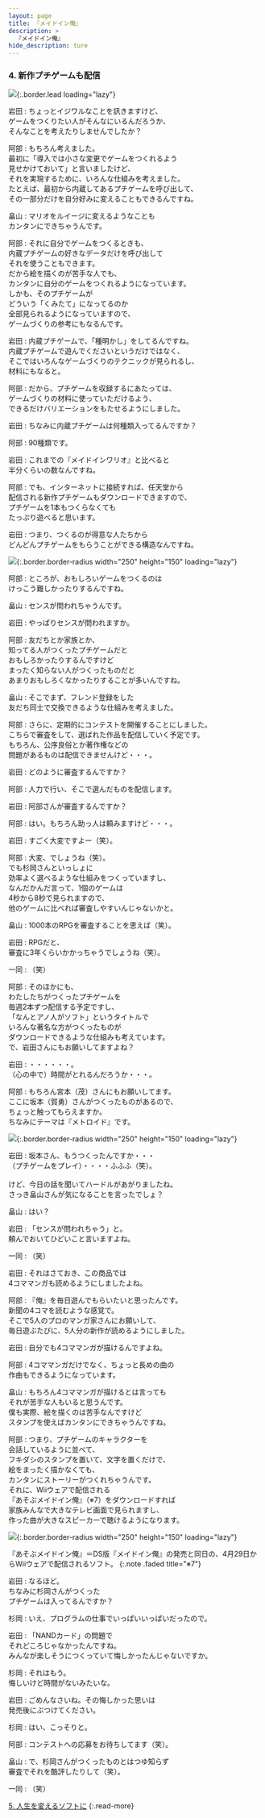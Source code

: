 ```yaml
---
layout: page
title: 『メイドイン俺』
description: >
  『メイドイン俺』
hide_description: ture
---
```


### 4. 新作プチゲームも配信

![](/interviews/jp/nds/uorj/vol1/img/mainvisual4.jpg){:.border.lead loading="lazy"}

岩田
: ちょっとイジワルなことを訊きますけど、<br>ゲームをつくりたい人がそんなにいるんだろうか、<br>そんなことを考えたりしませんでしたか？

阿部
: もちろん考えました。<br>最初に「導入では小さな変更でゲームをつくれるよう<br>見せかけておいて」と言いましたけど、<br>それを実現するために、いろんな仕組みを考えました。<br>たとえば、最初から内蔵してあるプチゲームを呼び出して、<br>その一部分だけを自分好みに変えることもできるんですね。

畠山
: マリオをルイージに変えるようなことも<br>カンタンにできちゃうんです。

阿部
: それに自分でゲームをつくるときも、<br>内蔵プチゲームの好きなデータだけを呼び出して<br>それを使うこともできます。<br>だから絵を描くのが苦手な人でも、<br>カンタンに自分のゲームをつくれるようになっています。<br>しかも、そのプチゲームが<br>どういう「くみたて」になってるのか<br>全部見られるようになっていますので、<br>ゲームづくりの参考にもなるんです。

岩田
: 内蔵プチゲームで、「種明かし」をしてるんですね。<br>内蔵プチゲームで遊んでくださいというだけではなく、<br>そこではいろんなゲームづくりのテクニックが見られるし、<br>材料にもなると。

阿部
: だから、プチゲームを収録するにあたっては、<br>ゲームづくりの材料に使っていただけるよう、<br>できるだけバリエーションをもたせるようにしました。

岩田
: ちなみに内蔵プチゲームは何種類入ってるんですか？

阿部
: 90種類です。

岩田
: これまでの『メイドインワリオ』と比べると<br>半分くらいの数なんですね。

阿部
: でも、インターネットに接続すれば、任天堂から<br>配信される新作プチゲームもダウンロードできますので、<br>プチゲームを1本もつくらなくても<br>たっぷり遊べると思います。

岩田
: つまり、つくるのが得意な人たちから<br>どんどんプチゲームをもらうことができる構造なんですね。

![](/interviews/jp/nds/uorj/vol1/img/photo12.jpg){:.border.border-radius width="250" height="150" loading="lazy"}

阿部
: ところが、おもしろいゲームをつくるのは<br>けっこう難しかったりするんですね。

畠山
: センスが問われちゃうんです。

岩田
: やっぱりセンスが問われますか。

阿部
: 友だちとか家族とか、<br>知ってる人がつくったプチゲームだと<br>おもしろかったりするんですけど<br>まったく知らない人がつくったものだと<br>あまりおもしろくなかったりすることが多いんですね。

畠山
: そこでまず、フレンド登録をした<br>友だち同士で交換できるような仕組みを考えました。

阿部
: さらに、定期的にコンテストを開催することにしました。<br>こちらで審査をして、選ばれた作品を配信していく予定です。<br>もちろん、公序良俗とか著作権などの<br>問題があるものは配信できませんけど・・・。

岩田
: どのように審査するんですか？

阿部
: 人力で行い、そこで選んだものを配信します。

岩田
: 阿部さんが審査するんですか？

阿部
: はい。もちろん助っ人は頼みますけど・・・。

岩田
: すごく大変ですよー（笑）。

阿部
: 大変、でしょうね（笑）。<br>でも杉岡さんといっしょに<br>効率よく選べるような仕組みをつくっていますし、<br>なんだかんだ言って、1個のゲームは<br>4秒から8秒で見られますので、<br>他のゲームに比べれば審査しやすいんじゃないかと。

畠山
: 1000本のRPGを審査することを思えば（笑）。

岩田
: RPGだと、<br>審査に3年くらいかかっちゃうでしょうね（笑）。

一同
: （笑）

阿部
: そのほかにも、<br>わたしたちがつくったプチゲームを<br>毎週2本ずつ配信する予定ですし、<br>「なんとアノ人がソフト」というタイトルで<br>いろんな著名な方がつくったものが<br>ダウンロードできるような仕組みも考えています。<br>で、岩田さんにもお願いしてますよね？

岩田
: ・・・・・・。<br>（心の中で）時間がとれるんだろうか・・・。

阿部
: もちろん宮本（茂）さんにもお願いしてます。<br>ここに坂本（賀勇）さんがつくったものがあるので、<br>ちょっと触ってもらえますか。<br>ちなみにテーマは『メトロイド』です。

![](/interviews/jp/nds/uorj/vol1/img/photo13.jpg){:.border.border-radius width="250" height="150" loading="lazy"}

岩田
: 坂本さん、もうつくったんですか・・・<br>（プチゲームをプレイ）・・・・ふふふ（笑）。<br>&nbsp;<br>けど、今日の話を聞いてハードルがあがりましたね。<br>さっき畠山さんが気になることを言ったでしょ？

畠山
: はい？

岩田
: 「センスが問われちゃう」と。<br>頼んでおいてひどいこと言いますよね。

一同
: （笑）

岩田
: それはさておき、この商品では<br>4コママンガも読めるようにしましたよね。

阿部
: 『俺』を毎日遊んでもらいたいと思ったんです。<br>新聞の4コマを読むような感覚で。<br>そこで5人のプロのマンガ家さんにお願いして、<br>毎日遊ぶたびに、5人分の新作が読めるようにしました。

岩田
: 自分でも4コママンガが描けるんですよね。

阿部
: 4コママンガだけでなく、ちょっと長めの曲の<br>作曲もできるようになっています。

畠山
: もちろん4コママンガが描けるとは言っても<br>それが苦手な人もいると思うんです。<br>僕も実際、絵を描くのは苦手なんですけど<br>スタンプを使えばカンタンにできちゃうんですね。

阿部
: つまり、プチゲームのキャラクターを<br>会話しているように並べて、<br>フキダシのスタンプを置いて、文字を置くだけで、<br>絵をまったく描かなくても、<br>カンタンにストーリーがつくれちゃうんです。<br>それに、Wiiウェアで配信される<br>『あそぶメイドイン俺』（※7）をダウンロードすれば<br>家族みんなで大きなテレビ画面で見られますし、<br>作った曲が大きなスピーカーで聴けるようになります。

![](/interviews/jp/nds/uorj/vol1/img/photo14.jpg){:.border.border-radius width="250" height="150" loading="lazy"}

『あそぶメイドイン俺』＝DS版『メイドイン俺』の発売と同日の、4月29日からWiiウェアで配信されるソフト。
{:.note .faded title="※7"}

岩田
: なるほど。<br>ちなみに杉岡さんがつくった<br>プチゲームは入ってるんですか？

杉岡
: いえ、プログラムの仕事でいっぱいいっぱいだったので。

岩田
: 「NANDカード」の問題で<br>それどころじゃなかったんですね。<br>みんなが楽しそうにつくっていて悔しかったんじゃないですか。

杉岡
: それはもう。<br>悔しいけど時間がないみたいな。

岩田
: ごめんなさいね。その悔しかった思いは<br>発売後にぶつけてください。

杉岡
: はい、こっそりと。

阿部
: コンテストへの応募をお待ちしてます（笑）。

畠山
: で、杉岡さんがつくったものとはつゆ知らず<br>審査でそれを酷評したりして（笑）。

一同
: （笑）

[5. 人生を変えるソフトに](5.md)
{:.read-more}

